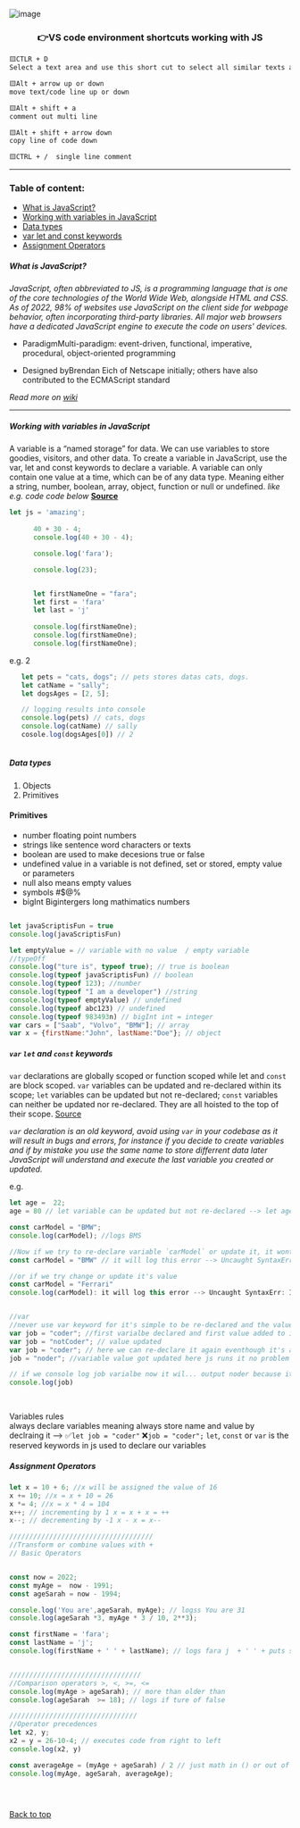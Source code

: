 
![image](https://github.com/faradeen-ja/complete-JavaScript-lectures-logs/blob/5e2f36bb3dfce24a1038862c943874e5dc5238fe/assets/js-fundamental-1.png)



<h3 align="center">👉VS code environment shortcuts working with JS </h3>  




```html
🟨CTLR + D 
Select a text area and use this short cut to select all similar texts and update or delete 

🟨Alt + arrow up or down 
move text/code line up or down 

🟨Alt + shift + a
comment out multi line 

🟨Alt + shift + arrow down
copy line of code down 

🟨CTRL + /  single line comment
```

******
### Table of content:
- [What is JavaScript?](#what-is-javascript) 
- [Working with variables in JavaScript](#working-with-variables-in-javascript) 
- [Data types](#data-types)
- [var let and const keywords](#var-let-and-const-keywords)
- [Assignment Operators](assignment-operators)



##### What is JavaScript?
*JavaScript, often abbreviated to JS, is a programming language that is one of the core technologies of the World Wide Web, alongside HTML and CSS. As of 2022, 98% of websites use JavaScript on the client side for webpage behavior, often incorporating third-party libraries. All major web browsers have a dedicated JavaScript engine to execute the code on users' devices.*

* ParadigmMulti-paradigm: event-driven, functional, imperative, procedural, object-oriented programming

* Designed byBrendan Eich of Netscape initially; others have also contributed to the ECMAScript standard

*Read more on [wiki](https://en.wikipedia.org/wiki/JavaScript)*

--------
##### Working with variables in JavaScript

A variable is a “named storage” for data. We can use variables to store goodies, visitors, and other data. To create a variable in JavaScript, use the var, let and const keywords to declare a variable.  A variable can only contain one value at a time, which can be of any data type. Meaning either a string, number, boolean, array, object, function or null or undefined.   *like e.g. code code below*  **[Source](javascript.info/variables)**
```JavaScript
let js = 'amazing';
     
      40 + 30 - 4;
      console.log(40 + 30 - 4);

      console.log('fara');

      console.log(23);


      let firstNameOne = "fara";
      let first = 'fara'
      let last = 'j'
      
      console.log(firstNameOne);
      console.log(firstNameOne);
      console.log(firstNameOne);
 ```
 
 e.g. 2
 ```JavaScript
    let pets = "cats, dogs"; // pets stores datas cats, dogs. 
    let catName = "sally";
    let dogsAges = [2, 5];

    // logging results into console
    console.log(pets) // cats, dogs
    console.log(catName) // sally
    cosole.log(dogsAges[0]) // 2
    
 ```
 
 
 ##### Data types
  1. Objects
  2. Primitives
#### Primitives
 - number floating point numbers
 - strings like sentence word characters or texts 
 - boolean are used to make decesions  true or false 
 - undefined value in a variable is not defined, set or stored, empty value or parameters 
 - null also means empty values
 - symbols #$@% 
 - bigInt Bigintergers long mathimatics numbers
 
 
 ```JavaScript
 
 let javaScriptisFun = true
console.log(javaScriptisFun)

let emptyValue = // variable with no value  / empty variable
//typeOff
console.log("ture is", typeof true); // true is boolean 
console.log(typeof javaScriptisFun) // boolean
console.log(typeof 123); //number
console.log(typeof "I am a developer") //string
console.log(typeof emptyValue) // undefined 
console.log(typeof abc123) // undefined 
console.log(typeof 983493n) // bigInt int = integer
var cars = ["Saab", "Volvo", "BMW"]; // array
var x = {firstName:"John", lastName:"Doe"}; // object
```
 
 
 
 
 ##### `var` `let` and `const` keywords
`var` declarations are globally scoped or function scoped while let and `const` are block scoped. `var` variables can be updated and re-declared within its scope; `let` variables can be updated but not re-declared; `const` variables can neither be updated nor re-declared. They are all hoisted to the top of their scope.
[Source](https://www.freecodecamp.org/news/var-let-and-const-whats-the-difference)

*`var` declaration is an old keyword, avoid using `var` in your codebase as it will result in bugs and errors, for instance if you decide to create variables and if by mistake you use the same name to store differrent data later JavaScript will understand and execute the last variable you created or updated.*
 
e.g.
```JavaScript
let age =  22;
age = 80 // let variable can be updated but not re-declared --> let age = 80 will error 

const carModel = "BMW";
console.log(carModel); //logs BMS

//Now if we try to re-declare variable `carModel` or update it, it wont work. 
const carModel = "BMW" // it will log this error --> Uncaught SyntaxErr: Indentifier 'carModel' has already been declared

//or if we try change or update it's value
const carModel = "Ferrari"
console.log(carModel): it will log this error --> Uncaught SyntaxErr: Indentifier 'carModel' has already been declared


//var
//never use var keyword for it's simple to be re-declared and the value to be updated that can cause later problems in our codebase
var job = "coder"; //first varialbe declared and first value added to it
var job = "notCoder"; // value updated 
var job = "coder"; // here we can re-declare it again eventhough it's already declared. funny?
job = "noder"; //variable value got updated here js runs it no problem

// if we console log job varialbe now it wil... output noder because it reassigned or changed the value to new value "noder
console.log(job)
 
 
 ```
Variables rules  
always declare variables meaning always store name and value by declraing it --> ✅`let job = "coder"`  ❌`job = "coder";` `let`, `const` or `var`  is the reserved keywords in js used to declare our variables 
 
 
 
 ##### Assignment Operators
 ```JavaScript
 let x = 10 + 6; //x will be assigned the value of 16
 x += 10; //x = x + 10 = 26
 x *= 4; //x = x * 4 = 104
 x++; // incrementing by 1 x = x + x = ++
 x--; // decrementing by -1 x - x = x-- 
 
 ////////////////////////////////////
//Transform or combine values with + 
// Basic Operators


const now = 2022; 
const myAge =  now - 1991;
const ageSarah = now - 1994; 

console.log('You are',ageSarah, myAge); // logss You are 31
console.log(ageSarah *3, myAge * 3 / 10, 2**3);

const firstName = 'fara';
const lastName = 'j';
console.log(firstName + ' ' + lastName); // logs fara j  + ' ' + puts space 


/////////////////////////////////
//Comparison operators >, <, >=, <= 
console.log(myAge > ageSarah); // more than older than
console.log(ageSarah  >= 18); // logs if ture of false

////////////////////////////////
//Operator precedences 
let x2, y;
x2 = y = 26-10-4; // executes code from right to left 
console.log(x2, y)

const averageAge = (myAge + ageSarah) / 2 // just math in () or out of it in school this method will calculate based on precedence from left to right it adds and then devides 
console.log(myAge, ageSarah, averageAge);




 
 ```
 
 
 
 
 
 
 
 
 
 
 
 
 
 
 [Back to top](#table-of-content) 
